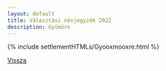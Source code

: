 ```yaml
---
layout: default
title: Választási névjegyzék 2022
description: Gyömöre
---
```


{% include settlementHTMLs/Gyooxmooxre.html %}

[Vissza](./)